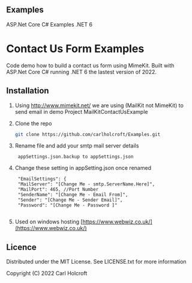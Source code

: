 ## Examples
ASP.Net Core C# Examples .NET 6

# Contact Us Form Examples
Code demo how to build a contact us form using MimeKit. Built with ASP.Net Core C# running .NET 6 the lastest version of 2022.

## Installation


1. Using http://www.mimekit.net/ we are using (MailKit not MimeKit) to send email in demo Project MailKitContactUsExample
2. Clone the repo
   ```sh
   git clone https://github.com/carlholcroft/Examples.git
   ```
   
3. Rename file and add your smtp mail server details
   ```
	appSettings.json.backup to appSettings.json
   
   ```
4. Change these setting in appSetting.json once renamed
   ```
    "EmailSettings": {
    "MailServer": "[Change Me - smtp.ServerName.Here]",
    "MailPort": 465, //Port Number
    "SenderName": "[Change Me - Email From]",
    "Sender": "[Change Me - Sender Email]",
    "Password": "[Change Me - Password ]"
 
    ```

5. Used on windows hosting [https://www.webwiz.co.uk/](https://www.webwiz.co.uk/)

## Licence
Distributed under the MIT License. See LICENSE.txt for more information

Copyright (C) 2022 Carl Holcroft